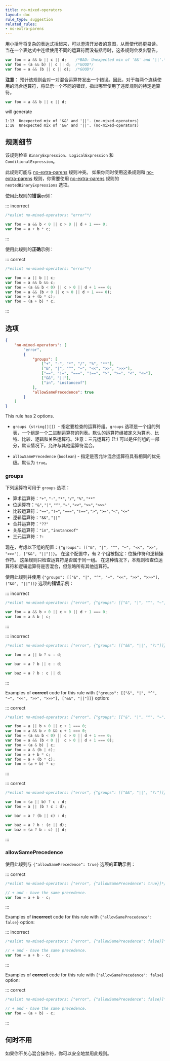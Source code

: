 ```yaml
---
title: no-mixed-operators
layout: doc
rule_type: suggestion
related_rules:
- no-extra-parens
---
```


用小括号将复杂的表达式括起来，可以澄清开发者的意图，从而使代码更易读。
当在一个表达式中连续使用不同的运算符而没有括号时，这条规则会发出警告。

```js
var foo = a && b || c || d;    /*BAD: Unexpected mix of '&&' and '||'.*/
var foo = (a && b) || c || d;  /*GOOD*/
var foo = a && (b || c || d);  /*GOOD*/
```

**注意**：
预计该规则会对一对混合运算符发出一个错误。因此，对于每两个连续使用的混合运算符，将显示一个不同的错误，指出哪里使用了违反规则的特定运算符。

```js
var foo = a && b || c || d;
```

will generate

```shell
1:13  Unexpected mix of '&&' and '||'. (no-mixed-operators)
1:18  Unexpected mix of '&&' and '||'. (no-mixed-operators)
```

## 规则细节

该规则检查 `BinaryExpression`、`LogicalExpression` 和 `ConditionalExpression`。

此规则可能与 [no-extra-parens](no-extra-parens) 规则冲突。
如果你同时使用这条规则和 [no-extra-parens](no-extra-parens) 规则，你需要使用 [no-extra-parens](no-extra-parens) 规则的 `nestedBinaryExpressions` 选项。

使用此规则的**错误**示例：

::: incorrect

```js
/*eslint no-mixed-operators: "error"*/

var foo = a && b < 0 || c > 0 || d + 1 === 0;
var foo = a + b * c;
```

:::

使用此规则的**正确**示例：

::: correct

```js
/*eslint no-mixed-operators: "error"*/

var foo = a || b || c;
var foo = a && b && c;
var foo = (a && b < 0) || c > 0 || d + 1 === 0;
var foo = a && (b < 0 || c > 0 || d + 1 === 0);
var foo = a + (b * c);
var foo = (a + b) * c;
```

:::

## 选项

```json
{
    "no-mixed-operators": [
        "error",
        {
            "groups": [
                ["+", "-", "*", "/", "%", "**"],
                ["&", "|", "^", "~", "<<", ">>", ">>>"],
                ["==", "!=", "===", "!==", ">", ">=", "<", "<="],
                ["&&", "||"],
                ["in", "instanceof"]
            ],
            "allowSamePrecedence": true
        }
    ]
}
```

This rule has 2 options.

* `groups`（`string[][]`）- 指定要检查的运算符组。`groups` 选项是一个组的列表，一个组是一个二进制运算符的列表。默认的运算符组被定义为算术、比特、比较、逻辑和关系运算符。注意：三元运算符 (?:) 可以是任何组的一部分，默认情况下，允许与其他运算符混合。

* `allowSamePrecedence` (`boolean`) - 指定是否允许混合运算符具有相同的优先级。默认为 `true`。

### groups

下列运算符可用于 `groups` 选项：

* 算术运算符：`"+"`, `"-"`, `"*"`, `"/"`, `"%"`, `"**"`
* 位运算符：`"&"`, `"|"`, `"^"`, `"~"`, `"<<"`, `">>"`, `">>>"`
* 比较运算符：`"=="`, `"!="`, `"==="`, `"!=="`, `">"`, `">="`, `"<"`, `"<="`
* 逻辑运算符：`"&&"`, `"||"`
* 合并运算符：`"??"`
* 关系运算符：`"in"`, `"instanceof"`
* 三元运算符：`?:`

现在，考虑以下组的配置：`{"groups": [["&", "|", "^", "~", "<<", ">>", ">>>"], ["&&", "||"]]}`。
在这个配置中，有 2 个组被指定：位操作符和逻辑操作符。
这条规则只检查运算符是否属于同一组。
在这种情况下，本规则检查位运算符和逻辑运算符是否混合，但忽略所有其他运算符。

使用此规则并使用 `{"groups": [["&", "|", "^", "~", "<<", ">>", ">>>"], ["&&", "||"]]}` 选项的**错误**示例：

::: incorrect

```js
/*eslint no-mixed-operators: ["error", {"groups": [["&", "|", "^", "~", "<<", ">>", ">>>"], ["&&", "||"]]}]*/

var foo = a && b < 0 || c > 0 || d + 1 === 0;
var foo = a & b | c;
```

:::

::: incorrect

```js
/*eslint no-mixed-operators: ["error", {"groups": [["&&", "||", "?:"]]}]*/

var foo = a || b ? c : d;

var bar = a ? b || c : d;

var baz = a ? b : c || d;
```

:::

Examples of **correct** code for this rule with `{"groups": [["&", "|", "^", "~", "<<", ">>", ">>>"], ["&&", "||"]]}` option:

::: correct

```js
/*eslint no-mixed-operators: ["error", {"groups": [["&", "|", "^", "~", "<<", ">>", ">>>"], ["&&", "||"]]}]*/

var foo = a || b > 0 || c + 1 === 0;
var foo = a && b > 0 && c + 1 === 0;
var foo = (a && b < 0) || c > 0 || d + 1 === 0;
var foo = a && (b < 0 ||  c > 0 || d + 1 === 0);
var foo = (a & b) | c;
var foo = a & (b | c);
var foo = a + b * c;
var foo = a + (b * c);
var foo = (a + b) * c;
```

:::

::: correct

```js
/*eslint no-mixed-operators: ["error", {"groups": [["&&", "||", "?:"]]}]*/

var foo = (a || b) ? c : d;
var foo = a || (b ? c : d);

var bar = a ? (b || c) : d;

var baz = a ? b : (c || d);
var baz = (a ? b : c) || d;
```

:::

### allowSamePrecedence

使用此规则与 `{"allowSamePrecedence": true}` 选项的**正确**示例：

::: correct

```js
/*eslint no-mixed-operators: ["error", {"allowSamePrecedence": true}]*/

// + and - have the same precedence.
var foo = a + b - c;
```

:::

Examples of **incorrect** code for this rule with `{"allowSamePrecedence": false}` option:

::: incorrect

```js
/*eslint no-mixed-operators: ["error", {"allowSamePrecedence": false}]*/

// + and - have the same precedence.
var foo = a + b - c;
```

:::

Examples of **correct** code for this rule with `{"allowSamePrecedence": false}` option:

::: correct

```js
/*eslint no-mixed-operators: ["error", {"allowSamePrecedence": false}]*/

// + and - have the same precedence.
var foo = (a + b) - c;
```

:::

## 何时不用

如果你不关心混合操作符，你可以安全地禁用此规则。
